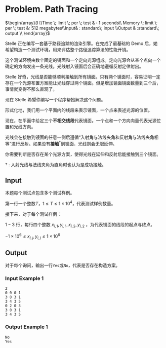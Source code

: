 # Problem. Path Tracing

$\begin{array}{l l}Time \; limit \; per \; test & :  1 seconds\\ Memory \; limit \; per \; test &:  512 megabytes\\Input& : standard\;  input \\Output & :standard\;  output \\ \end{array}$

Stelle 正在编写一套基于路径追踪的渲染引擎。在完成了最基础的 Demo 后，她希望构造一个测试环境，用来评估整个路径追踪算法的性能开销。

这个测试环境由数个固定的镜面和一个定向光源组成。定向光源会从某个点向一个确定的方向发出一条光线。光线射入镜面后会正确地遵循反射定律射出。

Stelle 好奇，光线是否能够顺利接触到所有镜面。只有两个镜面时，容易证明一定存在一个光源布置方案能让光线穿过两个镜面。但是增加镜面镜面数量到三个后，事情就变得不那么直观了。

现在 Stelle 希望你编写一个程序帮她解决这个问题。

形式化地，我们用一个平面内的线段来表示镜面，一个点来表述光源的位置。

现在，在平面中给定三个**不相交线段**代表镜面，一个点和一个方向向量代表光源位置和光线方向。

光线会在接触到镜面的任意一侧后遵循“入射角与法线夹角和反射角与法线夹角相等”进行反射。如果没有**接触**$^\dagger$到镜面，光线则会无限延伸。

你需要判断是否存在某个光源方案，使得光线在延伸和反射后能接触到三个镜面。

$\dagger$ : 入射光线与法线夹角为直角时也认为是成功接触。

## Input

本题每个测试点包含多个测试样例。

第一行一个整数$T$，$1 \le T \le 1 \times 10^4$，代表测试样例数量。

接下来，对于每个测试样例：
 
$1 - 3$ 行，每行四个整数 $x_{i,1},y_{i,1},x_{i,2},y_{i,2}$ ，为代表镜面的线段的起点与终点。

$-1\times 10^6 \le x_{i,j},y_{i,j} \le 1 \times 10^6$

## Output

对于每个询问，输出一行`Yes`或`No`，代表是否存在构造方案。

### Input Example 1

```text
2
0 0 0 1
3 0 3 1
3 4 3 5
0 2 0 3
3 0 3 1
3 4 3 5
```

### Output Example 1

```text
No
Yes
```